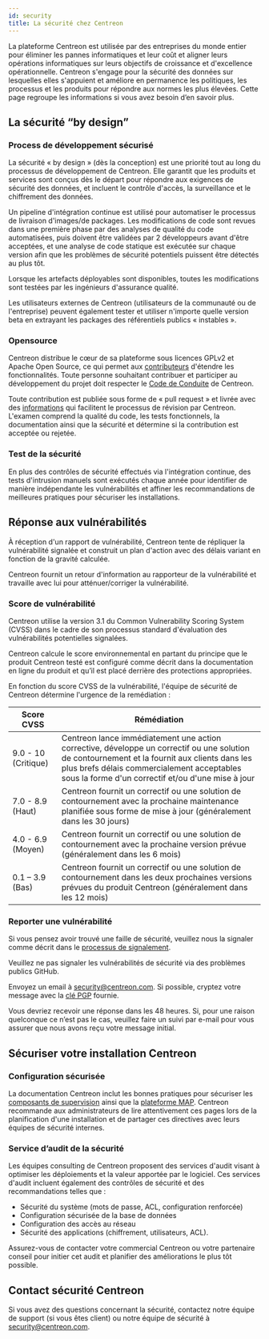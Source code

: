 ```yaml
---
id: security
title: La sécurité chez Centreon
---
```


La plateforme Centreon est utilisée par des entreprises du monde entier pour éliminer les pannes
informatiques et leur coût et aligner leurs opérations informatiques sur leurs objectifs de croissance
et d'excellence opérationnelle.
Centreon s'engage pour la sécurité des données sur lesquelles elles s'appuient et améliore en
permanence les politiques, les processus et les produits pour répondre aux normes les plus élevées.
Cette page regroupe les informations si vous avez besoin d’en savoir plus.

## La sécurité “by design”

### Process de développement sécurisé

La sécurité « by design » (dès la conception) est une priorité tout au long du processus de
développement de Centreon. Elle garantit que les produits et services sont conçus dès le départ pour
répondre aux exigences de sécurité des données, et incluent le contrôle d'accès, la surveillance et le
chiffrement des données.

Un pipeline d'intégration continue est utilisé pour automatiser le processus de livraison d'images/de
packages. Les modifications de code sont revues dans une première phase par des analyses de
qualité du code automatisées, puis doivent être validées par 2 développeurs avant d'être acceptées,
et une analyse de code statique est exécutée sur chaque version afin que les problèmes de sécurité
potentiels puissent être détectés au plus tôt.

Lorsque les artefacts déployables sont disponibles, toutes les modifications sont testées par les
ingénieurs d'assurance qualité.

Les utilisateurs externes de Centreon (utilisateurs de la communauté ou de l'entreprise) peuvent
également tester et utiliser n'importe quelle version beta en extrayant les packages des référentiels
publics « instables ».

### Opensource

Centreon distribue le cœur de sa plateforme sous licences GPLv2 et Apache Open Source, ce qui
permet aux [contributeurs](https://github.com/centreon/centreon/blob/master/CONTRIBUTING.md) d'étendre les fonctionnalités. Toute personne souhaitant contribuer et
participer au développement du projet doit respecter le [Code de Conduite](https://github.com/centreon/centreon/blob/master/CODE_OF_CONDUCT.md) de Centreon.

Toute contribution est publiée sous forme de « pull request » et livrée avec des [informations](https://github.com/centreon/centreon/blob/master/.github/PULL_REQUEST_TEMPLATE.md) qui
facilitent le processus de révision par Centreon. L'examen comprend la qualité du code, les tests
fonctionnels, la documentation ainsi que la sécurité et détermine si la contribution est acceptée ou
rejetée.

### Test de la sécurité

En plus des contrôles de sécurité effectués via l'intégration continue, des tests d'intrusion manuels
sont exécutés chaque année pour identifier de manière indépendante les vulnérabilités et affiner les
recommandations de meilleures pratiques pour sécuriser les installations.

## Réponse aux vulnérabilités

À réception d'un rapport de vulnérabilité, Centreon tente de répliquer la vulnérabilité signalée et
construit un plan d'action avec des délais variant en fonction de la gravité calculée.

Centreon fournit un retour d'information au rapporteur de la vulnérabilité et travaille avec lui pour
atténuer/corriger la vulnérabilité.

### Score de vulnérabilité

Centreon utilise la version 3.1 du Common Vulnerability Scoring System (CVSS) dans le cadre de son
processus standard d'évaluation des vulnérabilités potentielles signalées.

Centreon calcule le score environnemental en partant du principe que le produit Centreon testé est
configuré comme décrit dans la documentation en ligne du produit et qu’il est placé derrière des
protections appropriées.

En fonction du score CVSS de la vulnérabilité, l'équipe de sécurité de Centreon détermine l'urgence
de la remédiation :

 | Score CVSS          | Rémédiation                                                                                                                                                                                                                                       |
|---------------------|---------------------------------------------------------------------------------------------------------------------------------------------------------------------------------------------------------------------------------------------------|
| 9.0 - 10 (Critique) | Centreon lance immédiatement une action corrective, développe un correctif ou une solution de contournement et la fournit aux clients dans les plus brefs délais commercialement acceptables sous la forme d'un correctif et/ou d'une mise à jour |
| 7.0 - 8.9 (Haut)    | Centreon fournit un correctif ou une solution de contournement avec la prochaine maintenance planifiée sous forme de mise à jour (généralement dans les 30 jours)                                                                                 |
| 4.0 - 6.9 (Moyen)   | Centreon fournit un correctif ou une solution de contournement avec la  prochaine version prévue (généralement dans les 6 mois)                                                                                                                   |
| 0.1 – 3.9 (Bas)     | Centreon fournit un correctif ou une solution de contournement dans les deux prochaines versions prévues du produit Centreon (généralement dans les 12 mois)                                                                                      |

### Reporter une vulnérabilité

Si vous pensez avoir trouvé une faille de sécurité, veuillez nous la signaler comme décrit dans le
[processus de signalement](https://github.com/centreon/centreon/blob/master/SECURITY.md).

Veuillez ne pas signaler les vulnérabilités de sécurité via des problèmes publics GitHub.

Envoyez un email à [security@centreon.com](mailto:security@centreon.com). Si possible, cryptez votre message avec la [clé PGP](security@centreon.com)
fournie.

Vous devriez recevoir une réponse dans les 48 heures. Si, pour une raison quelconque ce n’est pas le
cas, veuillez faire un suivi par e-mail pour vous assurer que nous avons reçu votre message initial.

## Sécuriser votre installation Centreon

### Configuration sécurisée

La documentation Centreon inclut les bonnes pratiques pour sécuriser les [composants de supervision](https://docs.centreon.com/current/fr/administration/secure-platform.html)
ainsi que la [plateforme MAP](https://docs.centreon.com/current/fr/graph-views/secure-your-map-platform.html). Centreon recommande aux administrateurs de lire attentivement ces
pages lors de la planification d'une installation et de partager ces directives avec leurs équipes de
sécurité internes.

### Service d’audit de la sécurité

Les équipes consulting de Centreon proposent des services d'audit visant à optimiser les
déploiements et la valeur apportée par le logiciel. Ces services d'audit incluent également des
contrôles de sécurité et des recommandations telles que :

- Sécurité du système (mots de passe, ACL, configuration renforcée)
- Configuration sécurisée de la base de données
- Configuration des accès au réseau
- Sécurité des applications (chiffrement, utilisateurs, ACL).

Assurez-vous de contacter votre commercial Centreon ou votre partenaire conseil pour initier cet
audit et planifier des améliorations le plus tôt possible.

## Contact sécurité Centreon

Si vous avez des questions concernant la sécurité, contactez notre équipe de support (si vous êtes
client) ou notre équipe de sécurité à [security@centreon.com](mailto:security@centreon.com).